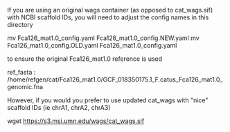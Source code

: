 If you are using an original wags container (as opposed to cat_wags.sif) with NCBI scaffold IDs, you will need to adjust the config names in this directory

mv Fca126_mat1.0_config.yaml Fca126_mat1.0_config.NEW.yaml
mv Fca126_mat1.0_config.OLD.yaml Fca126_mat1.0_config.yaml

to ensure the original Fca126_mat1.0 reference is used

ref_fasta : /home/refgen/cat/Fca126_mat1.0/GCF_018350175.1_F.catus_Fca126_mat1.0_genomic.fna

However, if you would you prefer to use updated cat_wags with "nice" scaffold IDs (ie chrA1, chrA2, chrA3)

wget https://s3.msi.umn.edu/wags/cat_wags.sif
